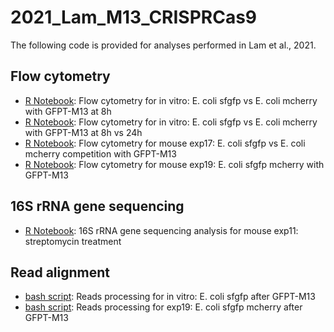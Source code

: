 # 2021_Lam_M13_CRISPRCas9

The following code is provided for analyses performed in Lam et al., 2021.

## Flow cytometry

- [R Notebook](https://htmlpreview.github.io/?): Flow cytometry for in vitro: E. coli sfgfp vs E. coli mcherry with GFPT-M13 at 8h
- [R Notebook](https://htmlpreview.github.io/?): Flow cytometry for in vitro: E. coli sfgfp vs E. coli mcherry with GFPT-M13 at 8h vs 24h
- [R Notebook](https://htmlpreview.github.io/?): Flow cytometry for mouse exp17: E. coli sfgfp vs E. coli mcherry competition with GFPT-M13
- [R Notebook](https://htmlpreview.github.io/?): Flow cytometry for mouse exp19: E. coli sfgfp mcherry with GFPT-M13


## 16S rRNA gene sequencing

- [R Notebook](https://htmlpreview.github.io/?): 16S rRNA gene sequencing analysis for mouse exp11: streptomycin treatment


## Read alignment 

- [bash script](https://htmlpreview.github.io/?): Reads processing for in vitro: E. coli sfgfp after GFPT-M13 
- [bash script](https://htmlpreview.github.io/?): Reads processing for exp19: E. coli sfgfp mcherry after GFPT-M13 
